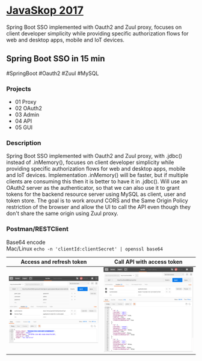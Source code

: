 
# [JavaSkop 2017](http://jug.mk/javaskop17)

Spring Boot SSO implemented with Oauth2 and Zuul proxy, focuses on client developer simplicity while providing specific authorization flows for web and desktop apps, mobile and IoT devices.

## Spring Boot SSO in 15 min

\#SpringBoot #Oauth2 #Zuul #MySQL

### Projects
* 01 Proxy
* 02 OAuth2
* 03 Admin
* 04 API
* 05 GUI

### Description
Spring Boot SSO implemented with Oauth2 and Zuul proxy, with .jdbc() instead of .inMemory(), focuses on client developer simplicity while providing specific authorization flows for web and desktop apps, mobile and IoT devices. Implementation .inMemory() will be faster, but if multiple clients are consuming this then it is better to have it in .jdbc(). Will use an OAuth2 server as the authenticator, so that we can also use it to grant tokens for the backend resource server using MySQL as client, user and token store. The goal is to work around CORS and the Same Origin Policy restriction of the browser and allow the UI to call the API even though they don't share the same origin using Zuul proxy.

### Postman/RESTClient

Base64 encode  
Mac/Linux `echo -n 'clientId:clientSecret' | openssl base64`

| Access and refresh token | Call API with access token   |
| :---: | :---: |
| <img src="imgs/postman1.png" width="350"> | <img src="imgs/postman2.png" width="350"> |

